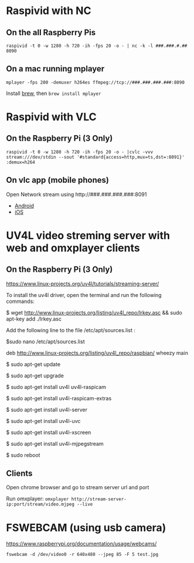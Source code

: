

# Raspivid with NC
## On the all Raspberry Pis
```raspivid -t 0 -w 1280 -h 720 -ih -fps 20 -o - | nc -k -l ###.###.#.## 8090```

## On a mac running mplayer
```mplayer -fps 200 -demuxer h264es ffmpeg://tcp://###.###.###.###:8090```

Install [brew](https://brew.sh/), then `brew install mplayer`

# Raspivid with VLC
## On the Raspberry Pi (3 Only) 
```raspivid -t 0 -w 1280 -h 720 -ih -fps 20 -o - |cvlc -vvv stream:///dev/stdin --sout '#standard{access=http,mux=ts,dst=:8091}' :demux=h264```

## On vlc app (mobile phones)
Open Network stream using http://###.###.###.###:8091

- [Android](https://play.google.com/store/apps/details?id=org.videolan.vlc&hl=en)
- [iOS](https://itunes.apple.com/us/app/vlc-for-mobile/id650377962?mt=8)

# UV4L video streming server with web and omxplayer clients
## On the Raspberry Pi (3 Only)
https://www.linux-projects.org/uv4l/tutorials/streaming-server/

To install the uv4l driver, open the terminal and run the following commands:

$ wget http://www.linux-projects.org/listing/uv4l_repo/lrkey.asc && sudo apt-key add ./lrkey.asc

Add the following line to the file /etc/apt/sources.list :

$sudo nano /etc/apt/sources.list

deb http://www.linux-projects.org/listing/uv4l_repo/raspbian/ wheezy main

$ sudo apt-get update

$ sudo apt-get upgrade

$ sudo apt-get install uv4l uv4l-raspicam

$ sudo apt-get install uv4l-raspicam-extras

$ sudo apt-get install uv4l-server

$ sudo apt-get install uv4l-uvc

$ sudo apt-get install uv4l-xscreen

$ sudo apt-get install uv4l-mjpegstream

$ sudo reboot

## Clients
Open chrome browser and go to stream server url and port

Run omxplayer:
```omxplayer http://stream-server-ip:port/stream/video.mjpeg --live```

# FSWEBCAM (using usb camera)

https://www.raspberrypi.org/documentation/usage/webcams/

```fswebcam -d /dev/video0 -r 640x480 --jpeg 85 -F 5 test.jpg```
